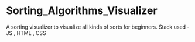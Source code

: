 # Sorting_Algorithms_Visualizer
A sorting visualizer to visualize all kinds of sorts for beginners.  Stack used - JS , HTML , CSS
